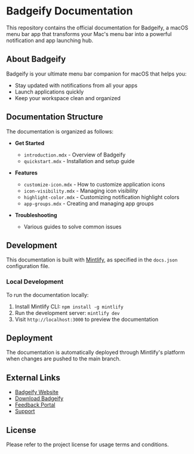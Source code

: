 # Badgeify Documentation

This repository contains the official documentation for Badgeify, a macOS menu bar app that transforms your Mac's menu bar into a powerful notification and app launching hub.

## About Badgeify

Badgeify is your ultimate menu bar companion for macOS that helps you:
- Stay updated with notifications from all your apps
- Launch applications quickly
- Keep your workspace clean and organized

## Documentation Structure

The documentation is organized as follows:

- **Get Started**
  - `introduction.mdx` - Overview of Badgeify
  - `quickstart.mdx` - Installation and setup guide

- **Features**
  - `customize-icon.mdx` - How to customize application icons
  - `icon-visibility.mdx` - Managing icon visibility
  - `highlight-color.mdx` - Customizing notification highlight colors
  - `app-groups.mdx` - Creating and managing app groups

- **Troubleshooting**
  - Various guides to solve common issues

## Development

This documentation is built with [Mintlify](https://mintlify.com), as specified in the `docs.json` configuration file.

### Local Development

To run the documentation locally:

1. Install Mintlify CLI: `npm install -g mintlify`
2. Run the development server: `mintlify dev`
3. Visit `http://localhost:3000` to preview the documentation

## Deployment

The documentation is automatically deployed through Mintlify's platform when changes are pushed to the main branch.

## External Links

- [Badgeify Website](https://badgeify.app)
- [Download Badgeify](https://badgeify.app/download)
- [Feedback Portal](https://badgeify.featurebase.app)
- [Support](mailto:support@badgeify.app)

## License

Please refer to the project license for usage terms and conditions. 